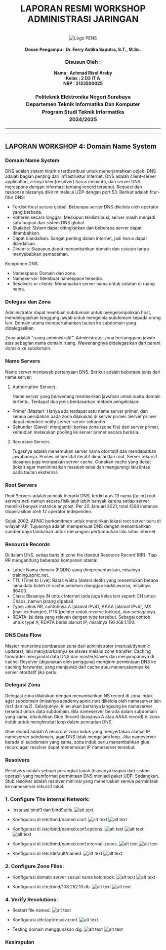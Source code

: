 <div align="center">
  <h1 style="text-align: center;font-weight: bold">LAPORAN RESMI WORKSHOP<br>ADMINISTRASI JARINGAN</h1>
</div>
<br />
<div align="center">
  <img src="https://upload.wikimedia.org/wikipedia/id/4/44/Logo_PENS.png" alt="Logo PENS">
  <h4 style="text-align: center;">Dosen Pengampu : Dr. Ferry Astika Saputra, S.T., M.Sc.</h4>
  <h3 style="text-align: center;">Disusun Oleh : </h3>
  <p style="text-align: center;">
    <strong>Nama : Achmad Risel Araby</strong><br>
    <strong>Kelas : 2 D3 IT A</strong><br>
    <strong>NRP : 3123500025</strong>
  </p>

<h3 style="text-align: center;line-height: 1.5">Politeknik Elektronika Negeri Surabaya<br>Departemen Teknik Informatika Dan Komputer<br>Program Studi Teknik Informatika<br>2024/2025</h3>
  <hr><hr>
</div>

## LAPORAN WORKSHOP 4: Domain Name System

### Domain Name System
DNS adalah sistem hirarkis terdistribusi untuk menerjemahkan objek. DNS adalah bagian penting dari infrastruktur Internet. DNS adalah client-server application, artinya klien(resolver) harus meminta, dan server DNS merespons dengan informasi tentang record tersebut. Request dan response biasanya dikirim melalui UDP dengan port 53. Berikut adalah fitur-fitur DNS:

- Terdistribusi secara global: Beberapa server DNS dikelola oleh operator yang berbeda.
- Koheren secara longgar: Meskipun terdistribusi, server masih menjadi satu bagian dari sistem DNS global.
- Skalabel: Sistem dapat ditingkatkan dan beberapa server dapat ditambahkan.
- Dapat diandalkan: Sangat penting dalam internet, jadi harus dapat diandalkan.
- Dinamis: Siapapun dapat menambahkan domain dan catatan tanpa menyebabkan pemadaman.

Komponen DNS:
- Namespace: Domain dan zona.
- Nameserver: Membuat namespace tersedia.
- Resolvers or clients: Menanyakan server nama untuk catatan di ruang nama.

### Delegasi dan Zona
Administrator dapat membuat subdomain untuk mengelompokkan host, mendelegasikan tanggung jawab untuk mengelola subdomain kepada orang lain. Domain utama mempertahankan tautan ke subdomain yang didelegasikan.

Zona adalah “ruang administratif”. Administrator zona bertanggung jawab atas sebagian nama domain ruang. Wewenangnya didelegasikan dari parent domain ke subdomain.

### Name Servers
Name server menjawab pertanyaan DNS. Berikut adalah beberapa jenis dari name server:
1.	Authoritative Servers.

    Name server yang berwenang memberikan jawaban untuk suatu domain tertentu. Terdapat dua jenis berdasarkan metode pengelolaan:
- Primer (Master): Hanya ada terdapat satu name server primer, dan semua perubahan pada zona dilakukan di server primer. Server primer dapat memberi notify server-server sekunder.
- Sekunder (Slave): mengambil berkas zona (zone file) dari server primer, kemudian melakukan pooling ke server primer secara berkala.

2.	Recursive Servers.

    Tugasnya adalah menemukan server nama otoritatif dan mendapatkan jawabannya. Proses ini bersifat iteratif dimulai dari root. Server rekursif biasanya juga merupakan server cache. Gunakan cache yang dekat (lokal) agar meminimalkan masalah tensi dan mengurangi lalu lintas pada tautan eksternal.

### Root Servers
Root Servers adalah puncak hierarki DNS, terdiri atas 13 nama ([a–m].root-servers.net) namun secara fisik jauh lebih banyak karena setiap server memiliki banyak instance anycast. Per 20 Januari 2021, total 1368 instance dioperasikan oleh 12 operator independen.

Sejak 2002, APNIC berkomitmen untuk mendirikan lokasi root server baru di wilayah AP. Tujuannya adalah memperkuat DNS dengan menambahkan sumber daya tambahan untuk menangani pertumbuhan lalu lintas internet.

### Resource Records
Di dalam DNS, setiap baris di zone file disebut Resource Record (RR). Tiap RR mengandung beberapa komponen utama:
- Label: Nama domain (FQDN) yang direpresentasikan, misalnya training.apnic.net.
- TTL (Time to Live): Batas waktu (dalam detik) yang menentukan berapa lama data boleh di-cache sebelum dianggap kadaluwarsa, misalnya 86400.
- Class: Biasanya IN untuk Internet (ada juga kelas lain seperti CH untuk Chaos, namun jarang dipakai).
- Type: Jenis RR, contohnya A (alamat IPv4), AAAA (alamat IPv6), MX (mail exchanger), PTR (pointer untuk reverse lookup), dan sebagainya.
- RDATA: Isi data yang relevan dengan type tersebut. Sebagai contoh, untuk type A, RDATA berisi alamat IP, misalnya 192.168.1.100.

### DNS Data Flow
Master menerima pembaruan zona dari administrator (manual/dynamic updates), lalu menyalurkannya ke slaves melalui zone transfer. Caching forwarder mengambil data DNS dari master/slaves dan menyimpannya di cache. Resolver (digunakan oleh pengguna) mengirim permintaan DNS ke caching forwarder, yang menjawab dari cache atau meneruskannya ke server otoritatif jika perlu.

### Delegasi Zona
Delegasi zona dilakukan dengan menambahkan NS record di zona induk agar subdomain (misalnya academy.apnic.net) dikelola oleh nameserver lain (ns1 dan ns2). Selanjutnya, klien akan bertanya langsung ke nameserver tersebut untuk data subdomain. Bila nameserver berada dalam subdomain yang sama, dibutuhkan Glue Record (biasanya A atau AAAA record) di zona induk untuk menghindari loop dalam pencarian DNS.

Glue record adalah A record di zona induk yang menyertakan alamat IP nameserver subdomain, agar DNS tidak mengalami loop. Jika nameserver berada di subdomain yang sama, zona induk perlu menambahkan glue record agar resolver dapat menemukan IP nameserver tersebut.

### Resolvers
Resolvers adalah sebuah perangkat lunak (biasanya bagian dari sistem operasi) yang memformat permintaan DNS menjadi paket UDP. Sedangkan, Stub resolver adalah resolver minimal yang meneruskan semua permintaan ke nameserver rekursif lokal.

### 1. Configure The Internal Network:
- Instalasi bind9 dan bind9utils.
![alt text](images/conf-1.1.png)

- Konfigurasi di /etc/bind/named.conf.
![alt text](images/conf-1.2.png)
![alt text](images/conf-1.3.png)

- Konfigurasi di /etc/bind/named.conf.options.
![alt text](images/conf-1.4.png)
![alt text](images/conf-1.5.png)
![alt text](images/conf-1.6.png)

- Konfigurasi di /etc/bind/named.conf.internal-zones.
![alt text](images/conf-1.7.png)
![alt text](images/conf-1.8.png)

- Konfigurasi di /etc/default/named.
![alt text](images/conf-1.9.png)
![alt text](images/conf-1.10.png)

### 2. Configure Zone Files:
- Konfigurasi domain server sesuai nama kelompok.
![alt text](images/conf-3.1.png)
![alt text](images/conf-3.2.png)

- Konfigurasi di /etc/bind/108.252.10.db.
![alt text](images/conf-3.3.png)
![alt text](images/conf-3.4.png)

### 4. Verify Resolutions:
- Restart file named.
![alt text](images/conf-4.1.png)

- Konfigurasi /etc/apt/resolv.conf.
![alt text](images/conf-4.2.png)

- Testing domain menggunakan dig.
![alt text](images/conf-4.3.png)
![alt text](images/conf-4.4.png)

### Kesimpulan
